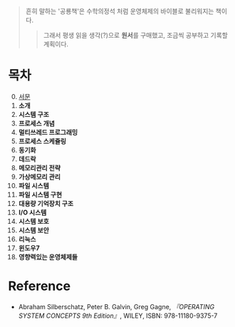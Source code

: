 >흔히 말하는 '공룡책'은 수학의정석 처럼 운영체제의 바이블로 불리워지는 책이다.
>>그래서 평생 읽을 생각(?)으로 **원서**를 구매했고, 조금씩 공부하고 기록할 계획이다.
>>>

# 목차
0. [서문](https://github.com/Integerous/TIL/blob/master/OS/OperatingSystemConcepts/Preface.md)
1. **소개**
2. **시스템 구조**
3. **프로세스 개념**
4. **멀티쓰레드 프로그래밍**
5. **프로세스 스케쥴링**
6. **동기화**
7. **데드락**
8. **메모리관리 전략**
9. **가상메모리 관리**
10. **파일 시스템**
11. **파일 시스템 구현**
12. **대용량 기억장치 구조**
13. **I/O 시스템**
14. **시스템 보호**
15. **시스템 보안**
16. **리눅스**
17. **윈도우7**
18. **영향력있는 운영체제들**

# Reference
- Abraham Silberschatz, Peter B. Galvin, Greg Gagne, *『OPERATING SYSTEM CONCEPTS 9th Edition』*, WILEY, ISBN: 978-11180-9375-7
